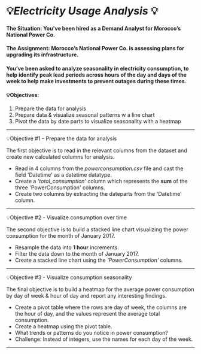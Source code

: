 # 💡*Electricity Usage Analysis* 💡

#### **The Situation:** You’ve been hired as a Demand Analyst for Morocco’s National Power Co.
#### **The Assignment:** Morocco’s National Power Co. is assessing plans for upgrading its infrastructure.

#### You’ve been asked to analyze seasonality in electricity consumption, to help identify peak lead periods across hours of the day and days of the week to help make investments to prevent outages during these times. 

#### 💡Objectives: 
1.	Prepare the data for analysis
2.	Prepare data & visualize seasonal patterns w a line chart
3.	Pivot the data by date parts to visualize seasonality with a heatmap

---

💡Objective #1 – Prepare the data for analysis

The first objective is to read in the relevant columns from the dataset and create new calculated columns for analysis. 

-	Read in 4 columns from the _powerconsumption.csv_ file and cast the field 'Datetime' as a datetime datatype.
-	Create a _'total_consumption'_ column which represents the **sum** of the three 'PowerConsumption' columns.
-	Create two columns by extracting the dateparts from the 'Datetime' column.
---
💡Objective #2 - Visualize consumption over time

The second objective is to build a stacked line chart visualizing the power consumption for the month of January 2017.

-	Resample the data into **1 hour** increments.
-	Filter the data down to the month of January 2017.
-	Create a stacked line chart using the _'PowerConsumption'_ columns.
---
💡Objective #3 - Visualize consumption seasonality

The final objective is to build a heatmap for the average power consumption by day of week & hour of day and report any interesting findings.

-	Create a pivot table where the rows are day of week, the columns are the hour of day, and the values represent the average total consumption.
-	Create a heatmap using the pivot table.
-	What trends or patterns do you notice in power consumption?
-	Challenge: Instead of integers, use the names for each day of the week.
---

